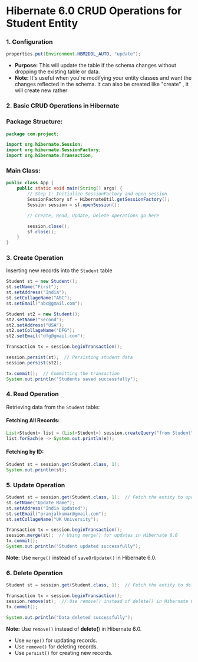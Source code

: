 # Hibernate 6.0 CRUD Operations for Student Entity

### 1. Configuration
``` java
properties.put(Environment.HBM2DDL_AUTO, "update");
```
- **Purpose:** This will update the table if the schema changes without dropping the existing table or data.
- **Note:** It's useful when you're modifying your entity classes and want the changes reflected in the schema. It can also be created like "create" , it will create new rather

### 2. Basic CRUD Operations in Hibernate
### Package Structure:
``` java
package com.project;

import org.hibernate.Session;
import org.hibernate.SessionFactory;
import org.hibernate.Transaction;
```
### Main Class:
``` java
public class App {
    public static void main(String[] args) {
        // Step 1: Initialize SessionFactory and open session
        SessionFactory sf = HibernateUtil.getSessionFactory();
        Session session = sf.openSession();

        // Create, Read, Update, Delete operations go here

        session.close();
        sf.close();
    }
}
```
### 3. Create Operation
Inserting new records into the `Student` table
``` java
Student st = new Student();
st.setName("First");
st.setAddress("India");
st.setCollageName("ABC");
st.setEmail("abc@gmail.com");

Student st2 = new Student();
st2.setName("Second");
st2.setAddress("USA");
st2.setCollageName("DFG");
st2.setEmail("dfg@gmail.com");

Transaction tx = session.beginTransaction();

session.persist(st);  // Persisting student data
session.persist(st2);

tx.commit();  // Committing the transaction
System.out.println("Students saved successfully");
```

### 4. Read Operation
Retrieving data from the `Student` table:
#### Fetching All Records:
``` java
List<Student> list = (List<Student>) session.createQuery("from Student", Student.class).list();
list.forEach(e -> System.out.println(e));
```
#### Fetching by ID:
``` java
Student st = session.get(Student.class, 1);
System.out.println(st);
```
### 5. Update Operation
``` java
Student st = session.get(Student.class, 1);  // Fetch the entity to update
st.setName("Update Name");
st.setAddress("India Updated");
st.setEmail("pranjalkumar@gmail.com");
st.setCollageName("UK University");

Transaction tx = session.beginTransaction();
session.merge(st);  // Using merge() for updates in Hibernate 6.0
tx.commit();
System.out.println("Student updated successfully");
```
**Note:** Use `merge()` instead of `saveOrUpdate()` in Hibernate 6.0.

### 6. Delete Operation
``` java
Student st = session.get(Student.class, 1);  // Fetch the entity to delete

Transaction tx = session.beginTransaction();
session.remove(st);  // Use remove() instead of delete() in Hibernate 6.0
tx.commit();

System.out.println("Data deleted successfully");
```
**Note:** Use `remove()` instead of **delete(**) in Hibernate 6.0.


- Use `merge()` for updating records.
- Use `remove()` for deleting records.
- Use `persist()` for creating new records.


